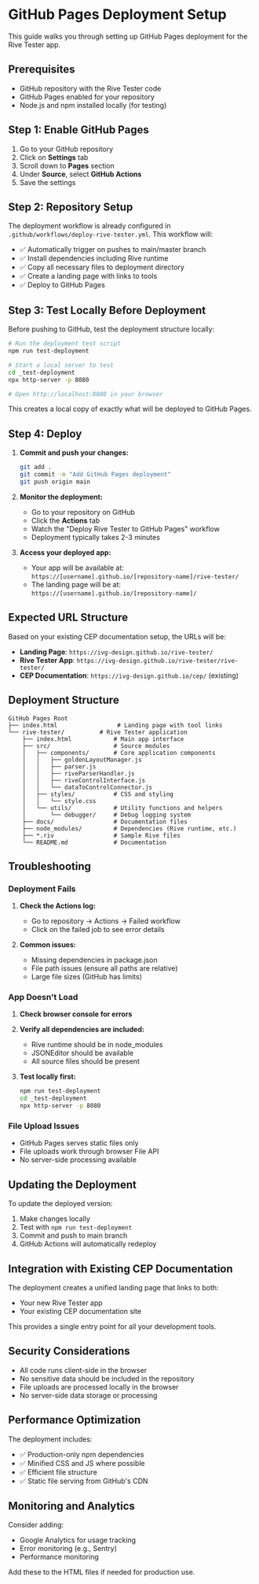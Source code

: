# GitHub Pages Deployment Setup

This guide walks you through setting up GitHub Pages deployment for the Rive Tester app.

## Prerequisites

- GitHub repository with the Rive Tester code
- GitHub Pages enabled for your repository
- Node.js and npm installed locally (for testing)

## Step 1: Enable GitHub Pages

1. Go to your GitHub repository
2. Click on **Settings** tab
3. Scroll down to **Pages** section
4. Under **Source**, select **GitHub Actions**
5. Save the settings

## Step 2: Repository Setup

The deployment workflow is already configured in `.github/workflows/deploy-rive-tester.yml`. This workflow will:

- ✅ Automatically trigger on pushes to main/master branch
- ✅ Install dependencies including Rive runtime
- ✅ Copy all necessary files to deployment directory
- ✅ Create a landing page with links to tools
- ✅ Deploy to GitHub Pages

## Step 3: Test Locally Before Deployment

Before pushing to GitHub, test the deployment structure locally:

```bash
# Run the deployment test script
npm run test-deployment

# Start a local server to test
cd _test-deployment
npx http-server -p 8080

# Open http://localhost:8080 in your browser
```

This creates a local copy of exactly what will be deployed to GitHub Pages.

## Step 4: Deploy

1. **Commit and push your changes:**

    ```bash
    git add .
    git commit -m "Add GitHub Pages deployment"
    git push origin main
    ```

2. **Monitor the deployment:**

    - Go to your repository on GitHub
    - Click the **Actions** tab
    - Watch the "Deploy Rive Tester to GitHub Pages" workflow
    - Deployment typically takes 2-3 minutes

3. **Access your deployed app:**
    - Your app will be available at: `https://[username].github.io/[repository-name]/rive-tester/`
    - The landing page will be at: `https://[username].github.io/[repository-name]/`

## Expected URL Structure

Based on your existing CEP documentation setup, the URLs will be:

- **Landing Page**: `https://ivg-design.github.io/rive-tester/`
- **Rive Tester App**: `https://ivg-design.github.io/rive-tester/rive-tester/`
- **CEP Documentation**: `https://ivg-design.github.io/cep/` (existing)

## Deployment Structure

```
GitHub Pages Root
├── index.html                 # Landing page with tool links
└── rive-tester/          # Rive Tester application
    ├── index.html            # Main app interface
    ├── src/                  # Source modules
    │   ├── components/       # Core application components
    │   │   ├── goldenLayoutManager.js
    │   │   ├── parser.js
    │   │   ├── riveParserHandler.js
    │   │   ├── riveControlInterface.js
    │   │   └── dataToControlConnector.js
    │   ├── styles/           # CSS and styling
    │   │   └── style.css
    │   └── utils/            # Utility functions and helpers
    │       └── debugger/     # Debug logging system
    ├── docs/                 # Documentation files
    ├── node_modules/         # Dependencies (Rive runtime, etc.)
    ├── *.riv                 # Sample Rive files
    └── README.md             # Documentation
```

## Troubleshooting

### Deployment Fails

1. **Check the Actions log:**

    - Go to repository → Actions → Failed workflow
    - Click on the failed job to see error details

2. **Common issues:**
    - Missing dependencies in package.json
    - File path issues (ensure all paths are relative)
    - Large file sizes (GitHub has limits)

### App Doesn't Load

1. **Check browser console for errors**
2. **Verify all dependencies are included:**

    - Rive runtime should be in node_modules
    - JSONEditor should be available
    - All source files should be present

3. **Test locally first:**
    ```bash
    npm run test-deployment
    cd _test-deployment
    npx http-server -p 8080
    ```

### File Upload Issues

- GitHub Pages serves static files only
- File uploads work through browser File API
- No server-side processing available

## Updating the Deployment

To update the deployed version:

1. Make changes locally
2. Test with `npm run test-deployment`
3. Commit and push to main branch
4. GitHub Actions will automatically redeploy

## Integration with Existing CEP Documentation

The deployment creates a unified landing page that links to both:

- Your new Rive Tester app
- Your existing CEP documentation site

This provides a single entry point for all your development tools.

## Security Considerations

- All code runs client-side in the browser
- No sensitive data should be included in the repository
- File uploads are processed locally in the browser
- No server-side data storage or processing

## Performance Optimization

The deployment includes:

- ✅ Production-only npm dependencies
- ✅ Minified CSS and JS where possible
- ✅ Efficient file structure
- ✅ Static file serving from GitHub's CDN

## Monitoring and Analytics

Consider adding:

- Google Analytics for usage tracking
- Error monitoring (e.g., Sentry)
- Performance monitoring

Add these to the HTML files if needed for production use.
